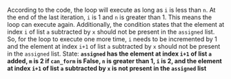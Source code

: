 According to the code, the loop will execute as long as `i` is less than `n`. At the end of the last iteration, `i` is 1 and `n` is greater than 1. This means the loop can execute again. Additionally, the condition states that the element at index `i` of list `a` subtracted by `x` should not be present in the `assigned` list. So, for the loop to execute one more time, `i` needs to be incremented by 1 and the element at index `i+1` of list `a` subtracted by `x` should not be present in the `assigned` list.
State: **`assigned` has the element at index `i+1` of list `a` added, `m` is 2 if `can_form` is False, `n` is greater than 1, `i` is 2, and the element at index `i+1` of list `a` subtracted by `x` is not present in the `assigned` list**